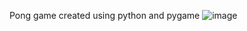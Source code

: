 Pong game created using python and pygame ![image](https://github.com/siiinx10/Pong-Game/assets/91077872/b385ef0e-f3f1-471f-a92e-724e3f994e03)

